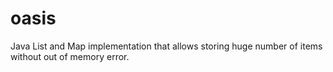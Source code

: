 # oasis
Java List and Map implementation that allows storing huge number of items without out of memory error.
